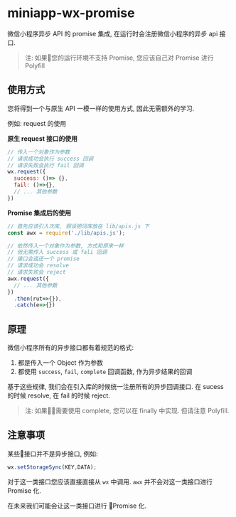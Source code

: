 # miniapp-wx-promise

微信小程序异步 API 的 promise 集成, 在运行时会注册微信小程序的异步 api 接口.

> 注: 如果您的运行环境不支持 Promise, 您应该自己对 Promise 进行 Polyfill

## 使用方式

您将得到一个与原生 API 一模一样的使用方式, 因此无需额外的学习.

例如: request 的使用

**原生 request 接口的使用**

```javascript
// 传入一个对象作为参数
// 请求成功会执行 success 回调
// 请求失败会执行 fail 回调
wx.request({
  success: ()=> {},
  fail: ()=>{},
  // ... 其他参数
})
```

**Promise 集成后的使用**

```javascript
// 首先应该引入次库, 假设把词库放在 lib/apis.js 下
const awx = require('./lib/apis.js');

// 依然传入一个对象作为参数, 方式和原来一样
// 但无需传入 success 或 fali 回调
// 接口会返还一个 promise
// 请求成功会 resolve
// 请求失败会 reject
awx.request({
  // ... 其他参数
})
  .then(rut=>{}),
  .catch(e=>{})

```

## 原理

微信小程序所有的异步接口都有着规范的格式:

1. 都是传入一个 Object 作为参数
2. 都使用 `success`, `fail`, `complete` 回调函数, 作为异步结果的回调


基于这些规律, 我们会在引入库的时候统一注册所有的异步回调接口. 在 sucess 的时候 resolve, 在 fail 的时候 reject.

> 注: 如果需要使用 complete, 您可以在 finally 中实现. 但请注意 Polyfill.

## 注意事项

某些接口并不是异步接口, 例如:

```JavaScript
wx.setStorageSync(KEY,DATA);
```

对于这一类接口您应该直接直接从 `wx` 中调用. `awx` 并不会对这一类接口进行 Promise 化.

在未来我们可能会让这一类接口进行 Promise 化.
